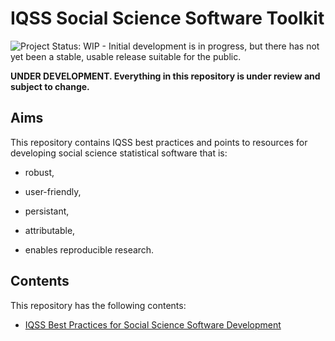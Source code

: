 # IQSS Social Science Software Toolkit

![Project Status: WIP - Initial development is in progress, but there has not yet been a stable, usable release suitable for the public.](http://www.repostatus.org/badges/latest/wip.svg)

**UNDER DEVELOPMENT. Everything in this repository is under review and subject to change.**

## Aims

This repository contains IQSS best practices and points to resources for developing social science statistical software that is:

- robust,

- user-friendly,

- persistant,

- attributable,

- enables reproducible research.

## Contents

This repository has the following contents:

- [IQSS Best Practices for Social Science Software Development](iqss_ss_best_practices.md)
